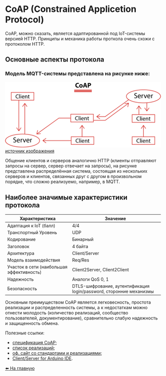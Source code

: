 # CoAP (Constrained Applicetion Protocol)

CoAP, можно сказать, является адаптированной под IoT-системы версией HTTP. Принципы и механика работы проткола очень схожи с протоколом HTTP.

## Основные аспекты протокола

### Модель MQTT-системы представлена на рисунке ниже:

![CoAP System Structure](../media/coap/sys-structure.png)
[источник изображения](https://www.pickdata.net/news/mqtt-vs-coap-best-iot-protocol)

Общение клиентов и серверов аналогично HTTP (клиенты отправляют запросы на сервер, сервер отвечает на запросы), на рисунке представлена распределённая система, состоящая из нескольких серверов и клиентов, связанных друг с другом в произвольном порядке, что сложно реализуемо, например, в MQTT.

## Наиболее значимые характеристики протокола

|   Характеристика  |   Значение    |
|----               |----
|   Адаптация к IoT (балл)    |   4/4 |
|   Транспортный Уровень    |   UDP |
|   Кодирование    |    Бинарный    |
|   Заголовок    |    4 байта    |
|   Архитектура    |    Client/Server    |
|   Модель взаимодействия    |    Req/Res    |
|   Участок в сети (наибольшая эффективность)    |    Client2Server, Client2Client    |
|   Надежность    |    Аналоги QoS 0, 1    |
|   Безопасность    |    DTLS-шифрование, аутентификация login/password, сторонние механизмы    |

Основным преимуществом CoAP является легковесность, простота реализации и распределенность системы, а к недостаткам можно отнести молодость (количество реализаций, сообщество пользователей, документирование), сравнительно слабую надежность и защищенность обмена.

Полезные ссылки:
* [спецификация CoAP](https://datatracker.ietf.org/doc/html/rfc7252);
* [список реализаций](https://en.wikipedia.org/wiki/Constrained_Application_Protocol#Implementations);
* [оф. сайт со стандартами и реализациями](https://coap.technology);
* [Client/Server for Arduino IDE](https://github.com/automote/ESP-CoAP).

[:arrow_left: На главную](/README.md)


